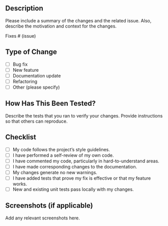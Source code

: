 ## Description

Please include a summary of the changes and the related issue. Also, describe the motivation and context for the changes.

Fixes # (issue)

## Type of Change

- [ ] Bug fix
- [ ] New feature
- [ ] Documentation update
- [ ] Refactoring
- [ ] Other (please specify)

## How Has This Been Tested?

Describe the tests that you ran to verify your changes. Provide instructions so that others can reproduce.

## Checklist

- [ ] My code follows the project’s style guidelines.
- [ ] I have performed a self-review of my own code.
- [ ] I have commented my code, particularly in hard-to-understand areas.
- [ ] I have made corresponding changes to the documentation.
- [ ] My changes generate no new warnings.
- [ ] I have added tests that prove my fix is effective or that my feature works.
- [ ] New and existing unit tests pass locally with my changes.

## Screenshots (if applicable)

Add any relevant screenshots here.
